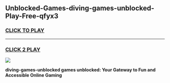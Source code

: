 
## Unblocked-Games-diving-games-unblocked-Play-Free-qfyx3
<h3>
<a href="https://premium76.site?title=diving-games-unblocked&ref=19M">CLICK TO PLAY</a></h3>
<hr>

<h3>
<a href="https://premium76.site?title=diving-games-unblocked&ref=19M">CLICK 2 PLAY</a>
  
</h3>

<a href="https://premium76.site?title=diving-games-unblocked&ref=19M"><img src="https://clearcache.store/games.png"></a>


**diving-games-unblocked games unblocked: Your Gateway to Fun and Accessible Online Gaming**
